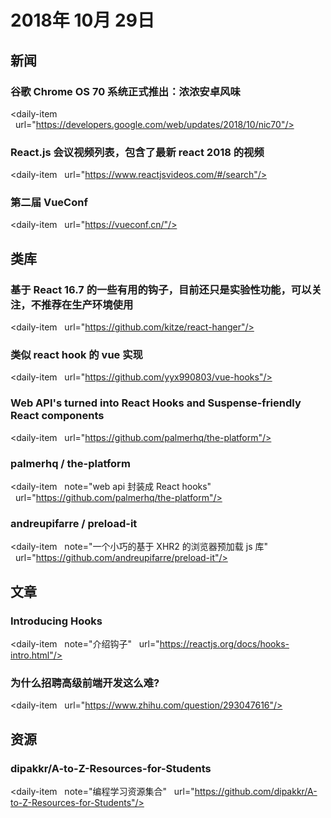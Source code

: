 # 2018年 10月 29日

## 新闻

### 谷歌 Chrome OS 70 系统正式推出：浓浓安卓风味

<daily-item
  url="https://developers.google.com/web/updates/2018/10/nic70"/>

### React.js 会议视频列表，包含了最新 react 2018 的视频

<daily-item
  url="https://www.reactjsvideos.com/#/search"/>

### 第二届 VueConf

<daily-item
  url="https://vueconf.cn/"/>

## 类库

### 基于 React 16.7 的一些有用的钩子，目前还只是实验性功能，可以关注，不推荐在生产环境使用

<daily-item
  url="https://github.com/kitze/react-hanger"/>

### 类似 react hook 的 vue 实现

<daily-item
  url="https://github.com/yyx990803/vue-hooks"/>

### Web API's turned into React Hooks and Suspense-friendly React components

<daily-item
  url="https://github.com/palmerhq/the-platform"/>

### palmerhq / the-platform

<daily-item
  note="web api 封装成 React hooks"
  url="https://github.com/palmerhq/the-platform"/>

### andreupifarre / preload-it

<daily-item
  note="一个小巧的基于 XHR2 的浏览器预加载 js 库"
  url="https://github.com/andreupifarre/preload-it"/>

## 文章

### Introducing Hooks

<daily-item
  note="介绍钩子"
  url="https://reactjs.org/docs/hooks-intro.html"/>

### 为什么招聘高级前端开发这么难?

<daily-item
  url="https://www.zhihu.com/question/293047616"/>

## 资源

### dipakkr/A-to-Z-Resources-for-Students

<daily-item
  note="编程学习资源集合"
  url="https://github.com/dipakkr/A-to-Z-Resources-for-Students"/>

<daily-footer/>